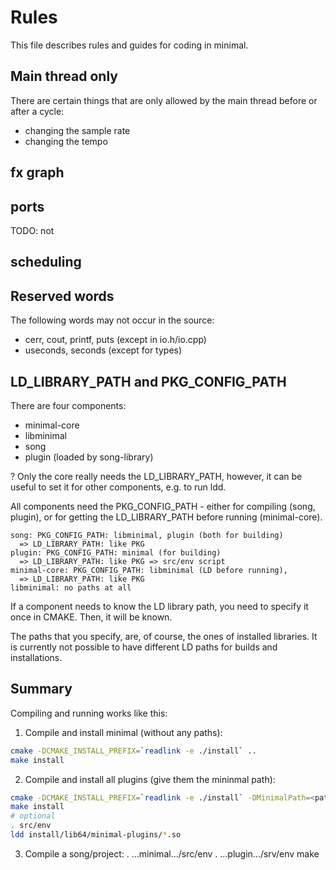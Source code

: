 # Rules
This file describes rules and guides for coding in minimal.

## Main thread only
There are certain things that are only allowed by the main thread before or after a cycle:
  * changing the sample rate
  * changing the tempo

## fx graph

## ports
TODO: not

## scheduling

## Reserved words
The following words may not occur in the source:
  * cerr, cout, printf, puts (except in io.h/io.cpp)
  * useconds, seconds (except for types)


## LD_LIBRARY_PATH and PKG_CONFIG_PATH

There are four components:
 * minimal-core
 * libminimal
 * song
 * plugin (loaded by song-library)

? Only the core really needs the LD_LIBRARY_PATH, however, it can be useful to
set it for other components, e.g. to run ldd.

All components need the PKG_CONFIG_PATH - either for compiling (song, plugin),
or for getting the LD_LIBRARY_PATH before running (minimal-core).

```
song: PKG_CONFIG_PATH: libminimal, plugin (both for building)
  => LD_LIBRARY_PATH: like PKG
plugin: PKG_CONFIG_PATH: minimal (for building)
  => LD_LIBRARY_PATH: like PKG => src/env script
minimal-core: PKG_CONFIG_PATH: libminimal (LD before running),
  => LD_LIBRARY_PATH: like PKG
libminimal: no paths at all
```

If a component needs to know the LD library path, you need to specify it once
in CMAKE. Then, it will be known.

The paths that you specify, are, of course, the ones of installed libraries.
It is currently not possible to have different LD paths for builds and
installations.

## Summary

Compiling and running works like this:

1. Compile and install minimal (without any paths):
```bash
cmake -DCMAKE_INSTALL_PREFIX=`readlink -e ./install` ..
make install
```
2. Compile and install all plugins (give them the mininmal path):
```bash
cmake -DCMAKE_INSTALL_PREFIX=`readlink -e ./install` -DMinimalPath=<path/to/minimal/install> ..
make install
# optional
. src/env
ldd install/lib64/minimal-plugins/*.so
```

3. Compile a song/project:
. ...minimal.../src/env
. ...plugin.../srv/env
make



